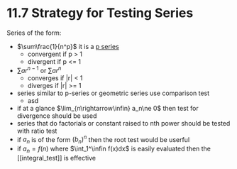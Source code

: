 # 11.7 Strategy for Testing Series
Series of the form:
- $\sum\frac{1}{n^p}$ it is a [p series](power_series.md) 
  - convergent if p > 1
  - divergent if p <= 1
- $\sum ar^{n-1}$ or $\sum ar^{n}$
  - converges if |r| < 1
  - diverges if |r| >= 1
- series similar to p-series or geometric series use comparison test
  - asd
- if at a glance $\lim_{n\rightarrow\infin} a_n\ne 0$ then test for divergence should be used
- series that do factorials or constant raised to nth power should be tested with ratio test
- if $a_n$ is of the form $(b_n)^n$ then the root test would be userful
- if $a_n = f(n)$ where $\int_1^\infin f(x)dx$ is easily evaluated then the [[integral_test]] is effective